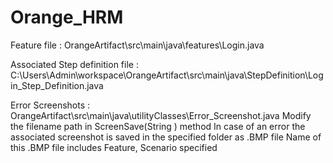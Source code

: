 # Orange_HRM

Feature file : 
OrangeArtifact\src\main\java\features\Login.java

Associated Step definition file : 
C:\Users\Admin\workspace\OrangeArtifact\src\main\java\StepDefinition\Login_Step_Definition.java

Error Screenshots :
OrangeArtifact\src\main\java\utilityClasses\Error_Screenshot.java
Modify the filename path in ScreenSave(String ) method
In case of an error the associated screenshot is saved in the specified folder as .BMP file
Name of this .BMP file includes Feature, Scenario specified 


